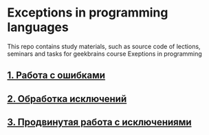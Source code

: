 # Exceptions in programming languages

This repo contains study materials, such as source code of lections, seminars and tasks for geekbrains course Exeptions in programming

## [1. Работа с ошибками](https://github.com/allseenn/exceptions/blob/main/01.Lecture/README.md)

## [2. Обработка исключений](https://github.com/allseenn/exceptions/blob/main/02.Lecture/README.md)

## [3. Продвинутая работа с исключениями](https://github.com/allseenn/exceptions/blob/main/03.Lecture/README.md)